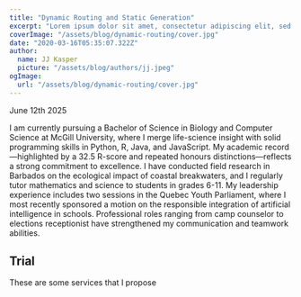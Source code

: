 ```yaml
---
title: "Dynamic Routing and Static Generation"
excerpt: "Lorem ipsum dolor sit amet, consectetur adipiscing elit, sed do eiusmod tempor incididunt ut labore et dolore magna aliqua. Praesent elementum facilisis leo vel fringilla est ullamcorper eget. At imperdiet dui accumsan sit amet nulla facilities morbi tempus."
coverImage: "/assets/blog/dynamic-routing/cover.jpg"
date: "2020-03-16T05:35:07.322Z"
author:
  name: JJ Kasper
  picture: "/assets/blog/authors/jj.jpeg"
ogImage:
  url: "/assets/blog/dynamic-routing/cover.jpg"
---
```


June 12th 2025

 I am currently pursuing a Bachelor of Science in Biology and Computer Science at McGill University, where I merge life-science insight with solid programming skills in Python, R, Java, and JavaScript. My academic record—highlighted by a 32.5 R-score and repeated honours distinctions—reflects a strong commitment to excellence. I have conducted field research in Barbados on the ecological impact of coastal breakwaters, and I regularly tutor mathematics and science to students in grades 6-11. My leadership experience includes two sessions in the Quebec Youth Parliament, where I most recently sponsored a motion on the responsible integration of artificial intelligence in schools. Professional roles ranging from camp counselor to elections receptionist have strengthened my communication and teamwork abilities.

## Trial

These are some services that I propose

